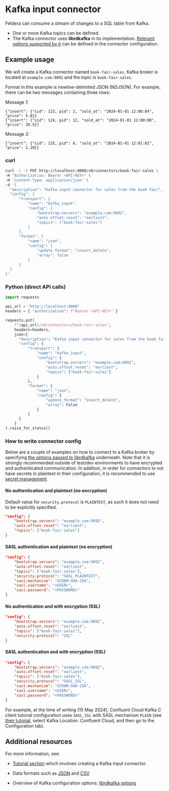 # Kafka input connector

Feldera can consume a stream of changes to a SQL table from Kafka.

* One or more Kafka topics can be defined.
* The Kafka connector uses **librdkafka** in its implementation.
  [Relevant options supported by it](https://github.com/confluentinc/librdkafka/blob/master/CONFIGURATION.md)
  can be defined in the connector configuration.

## Example usage

We will create a Kafka connector named `book-fair-sales`.
Kafka broker is located at `example.com:9092` and the topic is `book-fair-sales`.

Format in this example is newline-delimited JSON (NDJSON).
For example, there can be two messages containing three rows:

Message 1:
```text
{"insert": {"sid": 123, pid": 2, "sold_at": "2024-01-01 12:00:04", "price": 5.0}}
{"insert": {"sid": 124, pid": 12, "sold_at": "2024-01-01 12:00:08", "price": 20.5}}
```

Message 2:
```
{"insert": {"sid": 125, pid": 8, "sold_at": "2024-01-01 12:01:02", "price": 1.10}}
```

### curl

```bash
curl -i -X PUT http://localhost:8080/v0/connectors/book-fair-sales \
-H "Authorization: Bearer <API-KEY>" \
-H 'Content-Type: application/json' \
-d '{
  "description": "Kafka input connector for sales from the book fair",
  "config": {
      "transport": {
          "name": "kafka_input",
          "config": {
              "bootstrap.servers": "example.com:9092",
              "auto.offset.reset": "earliest",
              "topics": ["book-fair-sales"]
          }
      },
      "format": {
          "name": "json",
          "config": {
              "update_format": "insert_delete",
              "array": false
          }
      }
  }
}'
```

### Python (direct API calls)

```python
import requests

api_url = "http://localhost:8080"
headers = { "authorization": f"Bearer <API-KEY>" }

requests.put(
    f"{api_url}/v0/connectors/book-fair-sales", 
    headers=headers,
    json={
      "description": "Kafka input connector for sales from the book fair",
      "config": {
          "transport": {
              "name": "kafka_input",
              "config": {
                  "bootstrap.servers": "example.com:9092",
                  "auto.offset.reset": "earliest",
                  "topics": ["book-fair-sales"]
              }
          },
          "format": {
              "name": "json",
              "config": {
                  "update_format": "insert_delete",
                  "array": False
              }
          }
      }
    }
).raise_for_status()
```

### How to write connector config

Below are a couple of examples on how to connect to a Kafka broker
by specifying
[the options passed to librdkafka](https://github.com/confluentinc/librdkafka/blob/master/CONFIGURATION.md)
underneath.
Note that it is strongly recommended outside of test/dev
environments to have encrypted and authenticated communication.
In addition, in order for connectors to not have secrets in plaintext in their configuration,
it is recommended to use [secret management](/docs/enterprise/kubernetes-guides/secret-management).

#### No authentication and plaintext (no encryption)

Default value for `security.protocol` is `PLAINTEXT`, as such
it does not need to be explicitly specified.

```json
"config": {
    "bootstrap.servers": "example.com:9092",
    "auto.offset.reset": "earliest",
    "topics": ["book-fair-sales"]
}
```

#### SASL authentication and plaintext (no encryption)

```json
"config": {
    "bootstrap.servers": "example.com:9092",
    "auto.offset.reset": "earliest",
    "topics": ["book-fair-sales"],
    "security.protocol": "SASL_PLAINTEXT",
    "sasl.mechanism": "SCRAM-SHA-256",
    "sasl.username": "<USER>",
    "sasl.password": "<PASSWORD>"
}
```

#### No authentication and with encryption (SSL)

```json
"config": {
    "bootstrap.servers": "example.com:9092",
    "auto.offset.reset": "earliest",
    "topics": ["book-fair-sales"],
    "security.protocol": "SSL"
}
```

#### SASL authentication and with encryption (SSL)

```json
"config": {
    "bootstrap.servers": "example.com:9092",
    "auto.offset.reset": "earliest",
    "topics": ["book-fair-sales"],
    "security.protocol": "SASL_SSL",
    "sasl.mechanism": "SCRAM-SHA-256",
    "sasl.username": "<USER>",
    "sasl.password": "<PASSWORD>"
}
```

For example, at the time of writing (15 May 2024),
Confluent Cloud Kafka C client tutorial configuration
uses `SASL_SSL` with SASL mechanism `PLAIN` (see
[their tutorial](https://developer.confluent.io/get-started/c/#kafka-setup),
select Kafka Location: Confluent Cloud, and then go to the Configuration tab).

## Additional resources

For more information, see:

* [Tutorial section](/docs/tutorials/basics/part3#step-2-create-kafkaredpanda-connectors) which involves
  creating a Kafka input connector.

* Data formats such as [JSON](https://www.feldera.com/docs/api/json) and
  [CSV](https://www.feldera.com/docs/api/csv)

* Overview of Kafka configuration options:
  [librdkafka options](https://github.com/confluentinc/librdkafka/blob/master/CONFIGURATION.md)
